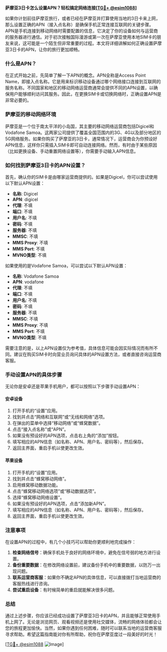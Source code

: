 **萨摩亚3日卡怎么设置APN？轻松搞定网络连接[[TG💪+ @esim1088](https://t.me/s/esim1088)]**

如果你计划前往萨摩亚旅行，或者已经在萨摩亚并打算使用当地的3日卡来上网，那么设置正确的APN（接入点名称）是确保手机正常连接互联网的关键步骤。APN是手机连接到移动网络时需要配置的信息，它决定了你的设备如何与运营商的服务器进行通信。对于初次接触国际漫游或第一次在萨摩亚使用本地SIM卡的朋友来说，这可能是一个陌生但非常重要的过程。本文将详细讲解如何正确设置萨摩亚3日卡的APN，让你的旅行更加顺畅。

### 什么是APN？

在正式开始之前，先简单了解一下APN的概念。APN全称是Access Point Name，即接入点名称。它是用来标识移动设备通过哪个网络接口连接到互联网的服务名称。不同国家和地区的移动网络运营商通常会提供不同的APN设置，以确保用户能够顺利访问其服务。因此，在更换SIM卡或切换网络时，正确设置APN是非常必要的。

### 萨摩亚的移动网络环境

萨摩亚是一个位于南太平洋的小岛国，其主要的移动网络运营商包括Digicel和Vodafone Samoa。这两家公司提供了覆盖全国范围内的3G、4G以及部分地区的5G网络服务。如果你购买了萨摩亚的3日卡，通常情况下，运营商会为你预设好APN信息，这样你只需插入SIM卡即可自动连接网络。然而，有时由于某些原因（比如更换设备、手动重置网络设置等），你需要手动输入APN信息。

### 如何找到萨摩亚3日卡的APN设置？

首先，确认你的SIM卡是由哪家运营商提供的。如果是Digicel，你可以尝试使用以下默认APN设置：

- **名称**: Digicel
- **APN**: digicel
- **代理**: 不填
- **端口**: 不填
- **用户名**: 不填
- **密码**: 不填
- **服务器**: 不填
- **MMSC**: 不填
- **MMS Proxy**: 不填
- **MMS Port**: 不填
- **MVNO类型**: 不填

如果使用的是Vodafone Samoa，可以尝试以下默认APN设置：

- **名称**: Vodafone Samoa
- **APN**: vodafone
- **代理**: 不填
- **端口**: 不填
- **用户名**: 不填
- **密码**: 不填
- **服务器**: 不填
- **MMSC**: 不填
- **MMS Proxy**: 不填
- **MMS Port**: 不填
- **MVNO类型**: 不填

需要注意的是，以上APN设置仅为参考值，具体信息可能会因实际情况而有所不同。建议在购买SIM卡时向营业员询问具体的APN设置方法，或者直接咨询运营商客服。

### 手动设置APN的具体步骤

无论你是安卓还是苹果手机用户，都可以按照以下步骤手动设置APN：

#### 安卓设备

1. 打开手机的“设置”应用。
2. 找到并点击“网络和互联网”或“无线和网络”选项。
3. 在弹出的菜单中选择“移动网络”或“蜂窝数据”。
4. 点击“接入点名称”或“APN”。
5. 如果没有预设好的APN选项，点击右上角的“添加”按钮。
6. 填写相应的APN信息（如名称、APN、用户名、密码等），然后保存。
7. 返回主界面，重启手机以使更改生效。

#### 苹果设备

1. 打开手机的“设置”应用。
2. 找到并点击“蜂窝移动网络”。
3. 启用蜂窝移动数据功能。
4. 点击“蜂窝移动网络选项”或“移动数据选项”。
5. 选择“蜂窝移动网络设置”。
6. 如果没有预设好的APN选项，点击“添加新APN”。
7. 填写相应的APN信息（如名称、APN、用户名、密码等），然后保存。
8. 返回主界面，重启手机以使更改生效。

### 注意事项

在设置APN的过程中，有几个小技巧可以帮助你更顺利地完成操作：

1. **检查网络信号**：确保手机处于良好的网络环境中，避免在信号弱的地方进行设置。
2. **备份重要数据**：在修改网络设置前，建议备份手机中的重要数据，以防万一出现问题。
3. **联系运营商客服**：如果你不确定APN的具体信息，可以直接拨打当地运营商的客服热线进行咨询。
4. **尝试重启设备**：有时候简单的重启就能解决很多问题。

### 总结

通过上述步骤，你应该已经成功设置了萨摩亚3日卡的APN，并且能够正常使用手机上网了。无论是浏览网页、观看视频还是使用社交媒体，流畅的网络体验都会让您的旅程更加愉快。当然，如果你遇到任何困难，随时可以联系当地的运营商客服寻求帮助。希望这篇指南能对你有所帮助，祝你在萨摩亚度过一段美好的时光！

[[TG💪+ @esim1088](https://t.me/s/esim1088) ![Image](https://i.postimg.cc/4NQfJmqS/Snipaste-2025-05-13-00-14-12.png)]